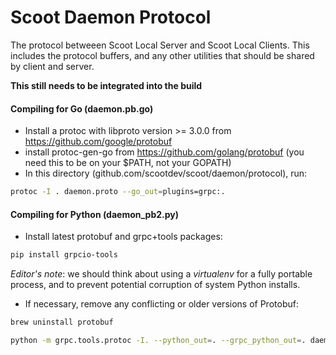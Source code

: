 # Scoot Daemon Protocol

The protocol betweeen Scoot Local Server and Scoot Local Clients.
This includes the protocol buffers, and any other utilities that should be shared by client and server.

__This still needs to be integrated into the build__

#### Compiling for Go (daemon.pb.go)

* Install a protoc with libproto version >= 3.0.0 from https://github.com/google/protobuf
* install protoc-gen-go from https://github.com/golang/protobuf (you need this to be on your $PATH, not your GOPATH)
* In this directory (github.com/scootdev/scoot/daemon/protocol), run:
```sh
protoc -I . daemon.proto --go_out=plugins=grpc:.
```

#### Compiling for Python (daemon_pb2.py)

* Install latest protobuf and grpc+tools packages:
```sh
pip install grpcio-tools
```

_Editor's note_: we should think about using a _virtualenv_ for a fully portable process, and to
prevent potential corruption of system Python installs.

* If necessary, remove any conflicting or older versions of Protobuf:
```sh
brew uninstall protobuf
```

```sh
python -m grpc.tools.protoc -I. --python_out=. --grpc_python_out=. daemon.proto
```
